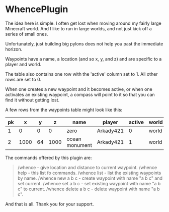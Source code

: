 # WhencePlugin

The idea here is simple. I often get lost when moving around my fairly large Minecraft world. And
I like to run in large worlds, and not just kick off a series of small ones.

Unfortunately, just building big pylons does not help you past the immediate horizon.

Waypoints have a name, a location (and so x, y, and z) and are specific to a player and world.

The table also contains one row with the 'active' column set to 1. All other rows are set to 0.

When one creates a new waypoint and it becomes active, or when one activates an existing waypoint,
a compass will point to it so that you can find it without getting lost.

A few rows from the waypoints table might look like this:

pk | x | y | z | name | player | active | world
--- | --- | --- | --- | --- | --- | --- | ---
1 | 0 | 0 | 0 | zero | Arkady421 | 0 | world
2 | 1000 | 64 | 1000 | ocean monument | Arkady421 | 1 | world

The commands offered by this plugin are:

> /whence - give location and distance to current waypoint.
> /whence help - this list fo commands.
> /whence list - list the existing waypoints by name.
> /whence new a b c - create waypoint with name \"a b c\" and set current.
> /whence set a b c - set existing waypoint with name \"a b c\" to current.
> /whence delete a b c - delete waypoint with name \"a b c\".

And that is all. Thank you for your support.

